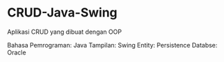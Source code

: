 # CRUD-Java-Swing
Aplikasi CRUD yang dibuat dengan OOP

Bahasa Pemrograman: Java
Tampilan: Swing
Entity: Persistence
Databse: Oracle
